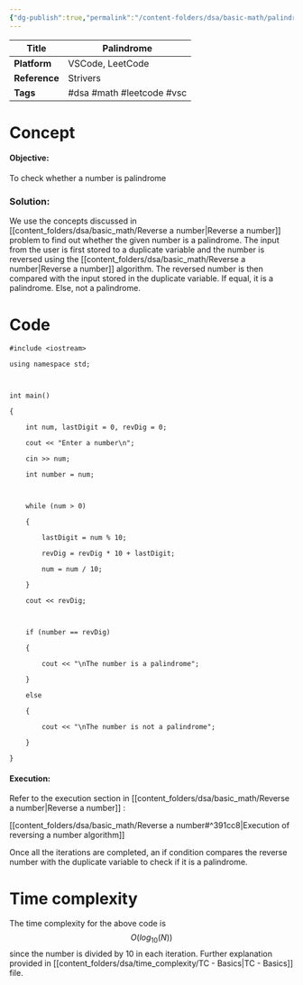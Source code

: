 ```yaml
---
{"dg-publish":true,"permalink":"/content-folders/dsa/basic-math/palindrome/","dgShowToc":true}
---
```



| **Title**     | Palindrome                |
| ------------- | ------------------------- |
| **Platform**  | VSCode, LeetCode          |
| **Reference** | Strivers                  |
| **Tags**      | #dsa #math #leetcode #vsc |
# Concept

#### Objective: 

To check whether a number is palindrome

### Solution:

We use the concepts discussed in [[content_folders/dsa/basic_math/Reverse a number\|Reverse a number]] problem to find out whether the given number is a palindrome. The input from the user is first stored to a duplicate variable and the number is reversed using the [[content_folders/dsa/basic_math/Reverse a number\|Reverse a number]] algorithm. The reversed number is then compared with the input stored in the duplicate variable. If equal, it is a palindrome. Else, not a palindrome.
# Code

```
#include <iostream>

using namespace std;

  

int main()

{

    int num, lastDigit = 0, revDig = 0;

    cout << "Enter a number\n";

    cin >> num;

    int number = num;

  

    while (num > 0)

    {

        lastDigit = num % 10;

        revDig = revDig * 10 + lastDigit;

        num = num / 10;

    }

    cout << revDig;

  

    if (number == revDig)

    {

        cout << "\nThe number is a palindrome";

    }

    else

    {

        cout << "\nThe number is not a palindrome";

    }

}
```


#### Execution:

Refer to the execution section in [[content_folders/dsa/basic_math/Reverse a number\|Reverse a number]] :

[[content_folders/dsa/basic_math/Reverse a number#^391cc8\|Execution of reversing a number algorithm]]

Once all the iterations are completed, an if condition compares the reverse number with the duplicate variable to check if it is a palindrome.

# Time complexity

The time complexity for the above code is $$ O( log_{10} (N) ) $$ since the number is divided by 10 in each iteration. Further explanation provided in [[content_folders/dsa/time_complexity/TC - Basics\|TC - Basics]] file.